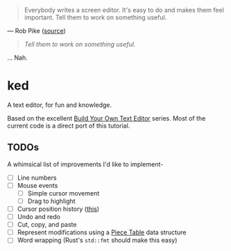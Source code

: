 > Everybody writes a screen editor. It's easy to do and makes them feel important. Tell them to work on something useful.

— Rob Pike ([source](https://news.ycombinator.com/item?id=20607261))

> _Tell them to work on something useful._

...
Nah.

# ked
A text editor, for fun and knowledge.

Based on the excellent [Build Your Own Text Editor](https://viewsourcecode.org/snaptoken/kilo/) series.
Most of the current code is a direct port of this tutorial.

## TODOs
A whimsical list of improvements I'd like to implement-
- [ ] Line numbers
- [ ] Mouse events
    - [ ] Simple cursor movement
    - [ ] Drag to highlight
- [ ] Cursor position history ([this](https://austinhenley.com/blog/images/textcursor.gif))
- [ ] Undo and redo
- [ ] Cut, copy, and paste
- [ ] Represent modifications using a [Piece Table](https://en.wikipedia.org/wiki/Piece_table) data structure
- [ ] Word wrapping (Rust's `std::fmt` should make this easy)
